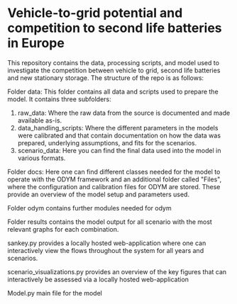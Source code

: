 # Vehicle-to-grid potential and competition to second life batteries in Europe

This repository contains the data, processing scripts, and model used to investigate the competition between vehicle to grid, second life batteries and new stationary storage. The structure of the repo is as follows:

Folder data: This folder contains all data and scripts used to prepare the model. It contains three subfolders:
1. raw_data: Where the raw data from the source is documented and made available as-is.
2. data_handling_scripts: Where the different parameters in the models were calibrated and that contain documentation on how the data was prepared, underlying assumptions, and fits for the scenarios.
3. scenario_data: Here you can find the final data used into the model in various formats.

Folder docs: Here one can find different classes needed for the model to operate with the ODYM framework and an additional folder called "Files", where the configuration and calibration files for ODYM are stored. These provide an overview of the model setup and parameters used.

Folder odym contains further modules needed for odym

Folder results contains the model output for all scenario with the most relevant graphs for each combination.

sankey.py provides a locally hosted web-application where one can interactively view the flows throughout the system for all years and scenarios.

scenario_visualizations.py provides an overview of the key figures that can interactively be assessed via a locally hosted web-application

Model.py main file for the model
